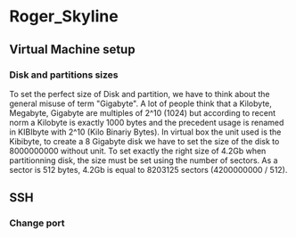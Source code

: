 # Roger_Skyline

## Virtual Machine setup

### Disk and partitions sizes

To set the perfect size of Disk and partition, we have to think about the general misuse of term "Gigabyte". A lot of people think that a Kilobyte, Megabyte, Gigabyte are multiples of 2^10 (1024) but according to recent norm a Kilobyte is exactly 1000 bytes and the precedent usage is renamed in KIBIbyte with 2^10 (Kilo Binariy Bytes).
In virtual box the unit used is the Kibibyte, to create a 8 Gigabyte disk we have to set the size of the disk to 8000000000 without unit.
To set exactly the right size of 4.2Gb when partitionning disk, the size must be set using the number of sectors. As a sector is 512 bytes, 4.2Gb is equal to 8203125 sectors (4200000000 / 512).


## SSH
### Change port
